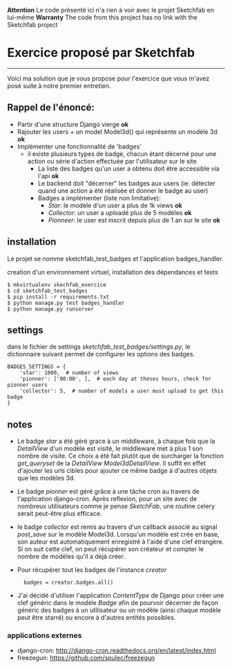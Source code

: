 **Attention** Le code présenté ici n'a rien à voir avec le projet Sketchfab en lui-même
**Warranty** The code from this project has no link with the Sketchfab project


# Exercice proposé par Sketchfab
------------------------------

Voici ma solution que je vous propose pour l'exercice que vous m'avez posé
suite à notre premier entretien.

## Rappel de l'énoncé:

* Partir d'une structure Django vierge **ok**
* Rajouter les users + un model Model3d() qui représente un modèle 3d **ok**
* Implémenter une fonctionnalité de 'badges'
    * il existe plusieurs types de badge, chacun étant décerné pour une action ou série d'action effectuée par l'utilisateur sur le site
        * La liste des badges qu'un user a obtenu doit être accessible via
          l'api **ok**
        * Le backend doit "décerner" les badges aux users (ie: détecter quand une action a été réalisée et donner le badge au user)
        * Badges a implémenter (liste non limitative):
            * _Star_: le modèle d'un user a plus de 1k views **ok**
            * _Collector_: un user a uploadé plus de 5 modèles **ok**
            * _Pionneer_: le user est inscrit depuis plus de 1 an sur le site
              **ok**

## installation

Le projet se nomme sketchfab_test_badges et l'application badges_handler.

creation d'un environnement virtuel, installation des dépendances et tests

    $ mkvirtualenv skechfab_exercice
    $ cd sketchfab_test_badges
    $ pip install -r requirements.txt
    $ python manage.py test badges_handler
    $ python manage.py runserver

## settings

dans le fichier de settings _sketchfab_test_badges/settings.py_, le
dictionnaire suivant permet de configurer les options des badges.

    BADGES_SETTINGS = {
        'star': 1000,  # number of views
        'pionner': ['00:00', ],  # each day at theses hours, check for pionner users
        'collector': 5,  # number of models a user must upload to get this badge
    }

## notes

* Le badge _star_ a été géré grace à un middleware, à chaque fois que la
  _DetailView_ d'un modèle est visité, le middleware met à plus 1 son nombre de
  visite. Ce choix a été fait plutôt que de surcharger la fonction
  _get\_queryset_ de la _DetailView_ _Model3dDetailView_. Il suffit en effet
  d'ajouter les urls cibles pour ajouter ce même badge à d'autres objets que
  les modèles 3d.
* Le badge _pionner_ est géré grâce à une tâche cron au travers de
  l'application django-cron. Après reflexion, pour un site avec de nombreux
  utilisateurs comme je pense _SketchFab_, une routine celery serait peut-être
  plus efficace.
* le badge _collector_ est remis au travers d'un callback associé au signal
  _post\_save_ sur le modèle Model3d. Lorsqu'un modèle est crée en base, son
  auteur est automatiquement enregistré à l'aide d'une clef étrangère. Si on
  suit cette clef, on peut récupérer son créateur et compter le nombre de
  modèles qu'il a déjà créer.
* Pour récupérer tout les badges de l'instance _creator_

        badges = creator.badges.all()

* J'ai décidé d'utiliser l'application _ContentType_ de Django pour créer une
  clef généric dans le modèle _Badge_ afin de pourvoir décerner de façon
  généric des badges à un utilisateur ou un modèle (ainsi chaque modèle peut
  être starré) ou encore à d'autres entités possibles.

### applications externes
* django-cron: http://django-cron.readthedocs.org/en/latest/index.html
* freezegun: https://github.com/spulec/freezegun
